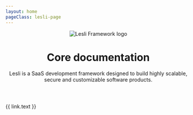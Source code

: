 ```yaml
---
layout: home
pageClass: lesli-page
---
```

<script setup>

const links = [{
    href: "/engines/lesli/database/",
    icon: "ri-database-line",
    text: "Database"
}, {
    href: "/engines/lesli/ruby-on-rails/",
    icon: "ri-server-line",
    text: "Ruby on Rails"
}, {
    href: "/engines/lesli/theming/",
    icon: "ri-window-line",
    text: "Frontend"
}, {
    href: "/engines/lesli/theming/",
    icon: "ri-palette-line",
    text: "Theming"
}, {
    href: "/engines/lesli/security/",
    icon: "ri-shield-line",
    text: "Security"
}, {
    href: "/engines/lesli/generators/",
    icon: "ri-code-line",
    text: "Generators"
}, {
    href: "/engines/lesli/testing/",
    icon: "ri-bug-line",
    text: "Testing"
}, {
    href: "/engines/lesli/engines/",
    icon: "ri-shapes-line",
    text: "Engines"
}, {
    href: "/engines/lesli/deployment/",
    icon: "ri-flashlight-line",
    text: "Deployment"
}]

import componentLesliFooter from "./.vitepress/components/lesli-footer.vue"
</script>

<header class="lesli-page-header container">
    <div class="hero is-medium">
        <div class="hero-body">
            <img alt="Lesli Framework logo" src="/images/brand/lesli.svg" />
            <h1>Core documentation</h1>
            <p>Lesli is a SaaS development framework designed to build highly scalable, secure and customizable software products.</p>
        </div>
    </div>
</header>
<section class="container lesli-page-content-boxes">
    <div class="columns">
        <div class="column" v-for="link in links">
            <a :href="link.href">
                <i :class="[link.icon]"></i>
                {{ link.text }}
            </a>
        </div>
    </div>
</section>

<br />
<br />
<br />
<br />

<componentLesliFooter/>

<style lang="scss">
    
</style>
